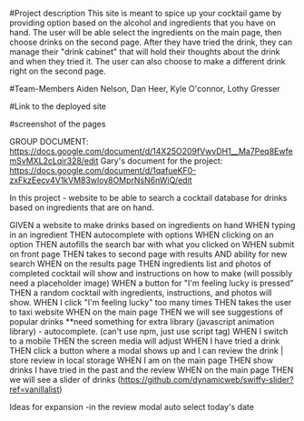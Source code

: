 #Project description
This site is meant to spice up your cocktail game by providing option based on the alcohol and ingredients that you have on hand. The user will be able select the ingredients on the main page, then choose drinks on the second page. After they have tried the drink, they can manage their "drink cabinet" that will hold their thoughts about the drink and when they tried it. The user can also choose to make a different drink right on the second page. 

#Team-Members
Aiden Nelson, Dan Heer, Kyle O'connor, Lothy Gresser

#Link to the deployed site

#screenshot of the pages


GROUP DOCUMENT: https://docs.google.com/document/d/14X25O209fVwvDH1__Ma7Peq8EwfemSvMXL2cLqir328/edit
Gary's document for the project: https://docs.google.com/document/d/1qafueKF0-zxFkzEecv4V1kVM83wloy8OMprNsN6nWjQ/edit

In this project - website to be able to search a cocktail database for drinks based on ingredients that are on hand. 

GIVEN a website to make drinks based on ingredients on hand
WHEN typing in an ingredient
THEN autocomplete with options
WHEN clicking on an option
THEN autofills the search bar with what you clicked on
WHEN submit on front page
THEN takes to second page with results AND ability for new search
WHEN on the results page
THEN ingredients list and photos of completed cocktail will show and instructions on how to make (will possibly need a placeholder image)
WHEN a button for "I'm feeling lucky is pressed" 
THEN a random cocktail with ingredients, instructions, and photos will show. 
WHEN I click "I'm feeling lucky" too many times
THEN takes the user to taxi website
WHEN on the main page 
THEN we will see suggestions of popular drinks
**need something for extra library (javascript animation library) - autocomplete. (can't use npm, just use script tag)
WHEN I switch to a mobile
THEN the screen media will adjust
WHEN I have tried a drink
THEN click a button where a modal shows up and I can review the drink | store review in local storage
WHEN I am on the main page
THEN show drinks I have tried in the past and the review
WHEN on the main page
THEN we will see a slider of drinks (https://github.com/dynamicweb/swiffy-slider?ref=vanillalist)


Ideas for expansion
-in the review modal auto select today's date
